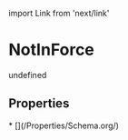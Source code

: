 import Link from 'next/link'
# NotInForce

undefined

## Properties

<Grid>
* [](/Properties/Schema.org/)

</Grid>

